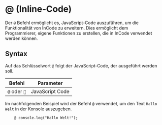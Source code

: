 # @ (Inline-Code)

Der ``@`` Befehl ermöglicht es, JavaScript-Code auszuführen, um die Funktionalität von InCode zu erweitern.
Dies ermöglicht dem Programmierer, eigene Funktionen zu erstellen, die in InCode verwendet werden können.

## Syntax

Auf das Schlüsselwort ``@`` folgt der JavaScript-Code, der ausgeführt werden soll. 

| Befehl | Parameter |
| ------ | ----------- |
| `@` oder `📜` | JavaScript Code |

Im nachfolgenden Beispiel wird der Befehl ``@`` verwendet, um den Text `Hallo Welt` in der Konsole auszugeben.

```text
    @ console.log("Hallo Welt!");
```